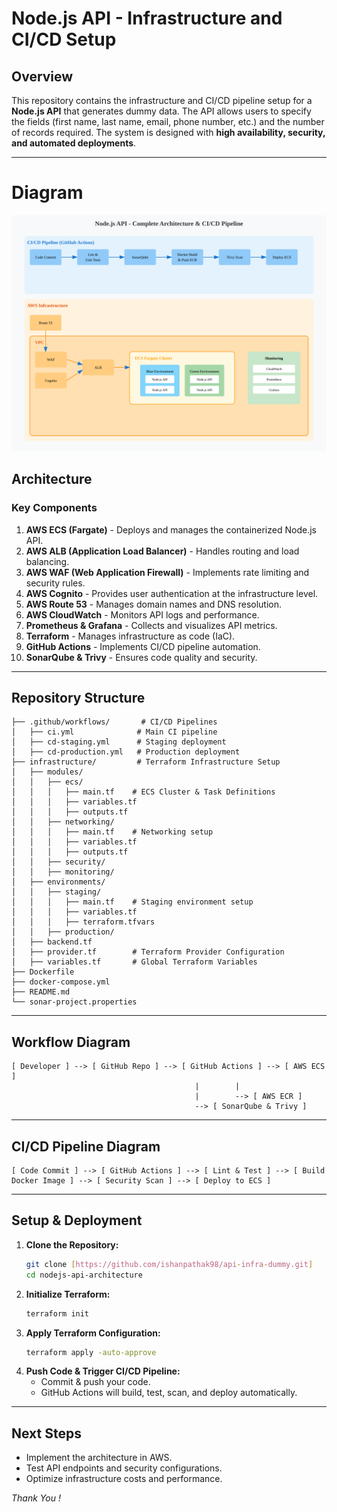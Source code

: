 # Node.js API - Infrastructure and CI/CD Setup

## Overview

This repository contains the infrastructure and CI/CD pipeline setup for a **Node.js API** that generates dummy data. The API allows users to specify the fields (first name, last name, email, phone number, etc.) and the number of records required. The system is designed with **high availability, security, and automated deployments**.

---


# Diagram
![diagram](image.svg)


## **Architecture**

### **Key Components**

1. **AWS ECS (Fargate)** - Deploys and manages the containerized Node.js API.
2. **AWS ALB (Application Load Balancer)** - Handles routing and load balancing.
3. **AWS WAF (Web Application Firewall)** - Implements rate limiting and security rules.
4. **AWS Cognito** - Provides user authentication at the infrastructure level.
5. **AWS Route 53** - Manages domain names and DNS resolution.
6. **AWS CloudWatch** - Monitors API logs and performance.
7. **Prometheus & Grafana** - Collects and visualizes API metrics.
8. **Terraform** - Manages infrastructure as code (IaC).
9. **GitHub Actions** - Implements CI/CD pipeline automation.
10. **SonarQube & Trivy** - Ensures code quality and security.

---

## **Repository Structure**

```plaintext
├── .github/workflows/       # CI/CD Pipelines
│   ├── ci.yml              # Main CI pipeline
│   ├── cd-staging.yml      # Staging deployment
│   ├── cd-production.yml   # Production deployment
├── infrastructure/         # Terraform Infrastructure Setup
│   ├── modules/           
│   │   ├── ecs/           
│   │   │   ├── main.tf    # ECS Cluster & Task Definitions
│   │   │   ├── variables.tf
│   │   │   ├── outputs.tf 
│   │   ├── networking/    
│   │   │   ├── main.tf    # Networking setup
│   │   │   ├── variables.tf
│   │   │   ├── outputs.tf 
│   │   ├── security/      
│   │   ├── monitoring/    
│   ├── environments/      
│   │   ├── staging/       
│   │   │   ├── main.tf    # Staging environment setup
│   │   │   ├── variables.tf
│   │   │   ├── terraform.tfvars 
│   │   ├── production/    
│   ├── backend.tf         
│   ├── provider.tf        # Terraform Provider Configuration
│   ├── variables.tf       # Global Terraform Variables
├── Dockerfile             
├── docker-compose.yml     
├── README.md              
└── sonar-project.properties 
```

---

## **Workflow Diagram**

```plaintext
[ Developer ] --> [ GitHub Repo ] --> [ GitHub Actions ] --> [ AWS ECS ]
                                         |        |
                                         |        --> [ AWS ECR ]
                                         --> [ SonarQube & Trivy ]
```

---

## **CI/CD Pipeline Diagram**

```plaintext
[ Code Commit ] --> [ GitHub Actions ] --> [ Lint & Test ] --> [ Build Docker Image ] --> [ Security Scan ] --> [ Deploy to ECS ]
```

---

## **Setup & Deployment**

1. **Clone the Repository:**
   ```sh
   git clone [https://github.com/ishanpathak98/api-infra-dummy.git]
   cd nodejs-api-architecture
   ```
2. **Initialize Terraform:**
   ```sh
   terraform init
   ```
3. **Apply Terraform Configuration:**
   ```sh
   terraform apply -auto-approve
   ```
4. **Push Code & Trigger CI/CD Pipeline:**
   - Commit & push your code.
   - GitHub Actions will build, test, scan, and deploy automatically.

---

## **Next Steps**

- Implement the architecture in AWS.
- Test API endpoints and security configurations.
- Optimize infrastructure costs and performance.

*Thank You !* 

